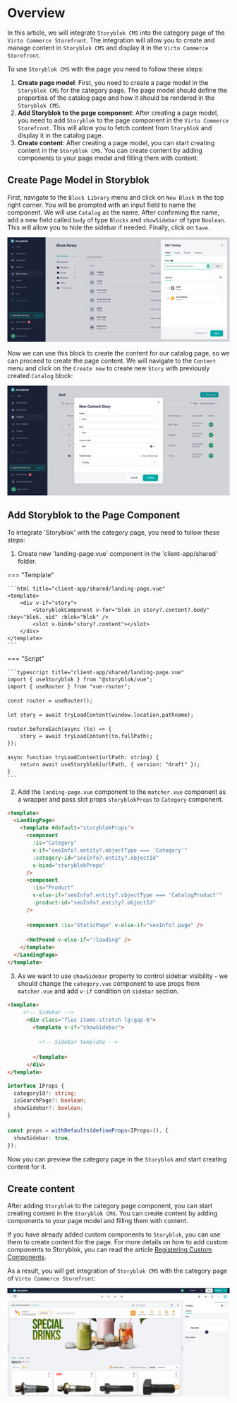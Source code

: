 # Overview

In this article, we will integrate `Storyblok CMS` into the category page of the `Virto Commerce Storefront`. The integration will allow you to create and manage content in `Storyblok CMS` and display it in the `Virto Commerce Storefront`.

To use `Storyblok CMS` with the page you need to follow these steps:

1. **Create page model**: First, you need to create a page model in the `Storyblok CMS` for the category page. The page model should define the properties of the catalog page and how it should be rendered in the `Storyblok CMS`.
2. **Add Storyblok to the page component**: After creating a page model, you need to add `Storyblok` to the page component in the `Virto Commerce Storefront`. This will allow you to fetch content from `Storyblok` and display it in the catalog page.
3. **Create content**: After creating a page model, you can start creating content in the `Storyblok CMS`. You can create content by adding components to your page model and filling them with content.

## Create Page Model in Storyblok

First, navigate to the `Block Library` menu and click on `New Block` in the top right corner. You will be prompted with an input field to name the component. We will use `Catalog` as the name. After confirming the name, add a new field called `body` of type `Blocks` and `showSidebar` of type `Boolean`. This will allow you to hide the sidebar if needed. Finally, click on `Save`.

![Catalog Page Block](../media/catalog-page-block.png)

Now we can use this block to create the content for our catalog page, so we can proceed to create the page content. We will navigate to the `Content` menu and click on the `Create new` to create new `Story` with previously created `Catalog` block:

![Create New Story](../media/create-new-story-catalog.png)

## Add Storyblok to the Page Component

To integrate 'Storyblok' with the category page, you need to follow these steps:

1) Create new 'landing-page.vue' component in the 'client-app/shared' folder.

=== "Template"

    ```html title="client-app/shared/landing-page.vue"
    <template>
        <div v-if="story">
            <StoryblokComponent v-for="blok in story?.content?.body" :key="blok._uid" :blok="blok" />
            <slot v-bind="story?.content"></slot>
        </div>
    </template>
    ```

=== "Script"

    ```typescript title="client-app/shared/landing-page.vue"
    import { useStoryblok } from "@storyblok/vue";
    import { useRouter } from "vue-router";

    const router = useRouter();

    let story = await tryLoadContent(window.location.pathname);

    router.beforeEach(async (to) => {
        story = await tryLoadContent(to.fullPath);
    });

    async function tryLoadContent(urlPath: string) {
        return await useStoryblok(urlPath, { version: "draft" });
    }
    ```

2) Add the `landing-page.vue` component to the `matcher.vue` component as a wrapper and pass slot props `storyblokProps` to `Category` component.

```html title="client-app/pages/matcher.vue"
<template>
  <LandingPage>
    <template #default="storyblokProps">
      <component
        :is="Category"
        v-if="seoInfo?.entity?.objectType === 'Category'"
        :category-id="seoInfo?.entity?.objectId"
        v-bind="storyblokProps"
      />
      <component
        :is="Product"
        v-else-if="seoInfo?.entity?.objectType === 'CatalogProduct'"
        :product-id="seoInfo?.entity?.objectId"
      />

      <component :is="StaticPage" v-else-if="seoInfo?.page" />

      <NotFound v-else-if="!loading" />
    </template>
  </LandingPage>
</template>
```

3) As we want to use `showSidebar` property to control sidebar visibility - we should change the `category.vue` component to use props from `matcher.vue` and add `v-if` condition on `sidebar` section.

```html title="client-app/pages/category.vue"
<template>
     <!-- Sidebar -->
      <div class="flex items-stretch lg:gap-6">
        <template v-if="showSidebar">

          <!-- Sidebar template -->

        </template>
      </div>
</template>
```

```typescript title="client-app/pages/category.vue"
interface IProps {
  categoryId?: string;
  isSearchPage?: boolean;
  showSidebar?: boolean;
}

const props = withDefaults(defineProps<IProps>(), {
  showSidebar: true,
});
```

Now you can preview the category page in the `Storyblok` and start creating content for it.

## Create content

After adding `Storyblok` to the category page component, you can start creating content in the `Storyblok CMS`. You can create content by adding components to your page model and filling them with content.

If you have already added custom components to `Storyblok`, you can use them to create content for the page. For more details on how to add custom components to Storyblok, you can read the article [Registering Custom Components](./registering-custom-components.md).

As a result, you will get integration of `Storyblok CMS` with the category page of `Virto Commerce Storefront`:

![Storyblok Integration](../media/storyblok-integration-category-page.png)
